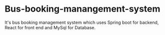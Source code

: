 # Bus-booking-manangement-system
It's bus booking management system which uses Spring boot for backend, React for front end and MySql for Database.
